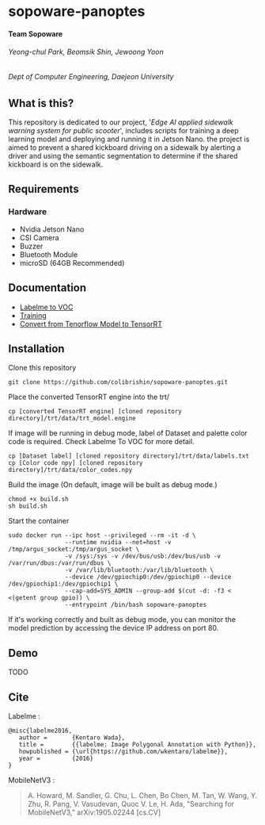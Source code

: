 
# sopoware-panoptes
#### Team Sopoware
###### Yeong-chul Park, Beomsik Shin, Jewoong Yoon
###### Dept of Computer Engineering, Daejeon University

## What is this?
This repository is dedicated to our project, '_Edge AI applied sidewalk warning system for public scooter_', includes scripts for training a deep learning model and deploying and running it in Jetson Nano. the project is aimed to prevent a shared kickboard driving on a sidewalk by alerting a driver and using the semantic segmentation to determine if the shared kickboard is on the sidewalk.

## Requirements
### Hardware
* Nvidia Jetson Nano
* CSI Camera
* Buzzer
* Bluetooth Module
* microSD (64GB Recommended)

## Documentation
* [Labelme to VOC](https://colab.research.google.com/drive/1-gydoon3ROho8mKwXy_VkbxQ-SlxjN1J?usp=sharing)
* [Training](https://colab.research.google.com/drive/1rTYmXW5S9tPD-pBJHBiGGSeT_n3EQumC?usp=sharing)
* [Convert from Tenorflow Model to TensorRT](https://colab.research.google.com/drive/1Ow65KbqCK4A6_Znghwe02rgTau4tImsX?usp=sharing)

## Installation
Clone this repository
```
git clone https://github.com/colibrishin/sopoware-panoptes.git
```
Place the converted TensorRT engine into the trt/
```
cp [converted TensorRT engine] [cloned repository directory]/trt/data/trt_model.engine
```
If image will be running in debug mode, label of Dataset and palette color code is required. Check Labelme To VOC for more detail.
```
cp [Dataset label] [cloned repository directory]/trt/data/labels.txt
cp [Color code npy] [cloned repository directory]/trt/data/color_codes.npy
```
Build the image (On default, image will be built as debug mode.)
```
chmod +x build.sh
sh build.sh
```
Start the container
```
sudo docker run --ipc host --privileged --rm -it -d \
                --runtime nvidia --net=host -v /tmp/argus_socket:/tmp/argus_socket \
                -v /sys:/sys -v /dev/bus/usb:/dev/bus/usb -v /var/run/dbus:/var/run/dbus \
                -v /var/lib/bluetooth:/var/lib/bluetooth \
                --device /dev/gpiochip0:/dev/gpiochip0 --device /dev/gpiochip1:/dev/gpiochip1 \
                --cap-add=SYS_ADMIN --group-add $(cut -d: -f3 < <(getent group gpio)) \
                --entrypoint /bin/bash sopoware-panoptes
```
If it's working correctly and built as debug mode, you can monitor the model prediction by accessing the device IP address on port 80.

## Demo
TODO

## Cite

Labelme :

```
@misc{labelme2016,
   author =       {Kentaro Wada},
   title =        {{labelme: Image Polygonal Annotation with Python}},
   howpublished = {\url{https://github.com/wkentaro/labelme}},
   year =         {2016}
}
```


MobileNetV3 :
> A. Howard, M. Sandler, G. Chu, L. Chen, Bo Chen, M. Tan, W. Wang, Y. Zhu, R. Pang, V. Vasudevan, Quoc V. Le, H. Ada, "Searching for MobileNetV3," arXiv:1905.02244 [cs.CV] 

